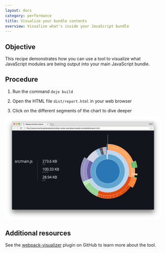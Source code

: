 ```yaml
---
layout: docs
category: performance
title: Visualize your bundle contents
overview: Visualize what's inside your JavaScript bundle
---
```


## Objective

This recipe demonstrates how you can use a tool to visualize what JavaScript modules are being output into your main JavaScript bundle.

## Procedure

1. Run the command `dojo build`

2. Open the HTML file `dist/report.html` in your web browser

3. Click on the different segments of the chart to dive deeper

![JS Bundle](visualize-js-bundle.png "Visualize what's inside your JavaScript bundle")

## Additional resources

See the [webpack-visualizer](https://github.com/chrisbateman/webpack-visualizer) plugin on GitHub to learn more about the tool.